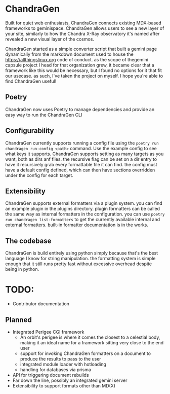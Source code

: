 # ChandraGen
Built for quiet web enthusiasts, ChandraGen connects existing MDX-based frameworks to geminispace.
ChandraGen allows users to see a new layer of your site, similarly to how the Chandra X-Ray observatory it's named after revealed a new visual layer of the cosmos.

ChandraGen started as a simple converter script that built a gemini page dynamically from the markdown document used to house the https://allthingslinux.org code of conduct. as the scope of thegemini capsule project I head for that organization grew, it became clear that a framework like this would be necessary, but I found no options for it that fit our usecase. as such, I've taken the project on myself. I hope you're able to find ChandraGen useful!

## Poetry
ChandraGen now uses Poetry to manage dependencies and provide an easy way to run the ChandraGen CLI

## Configurability
ChandraGen currently supports running a config file using the `poetry run chandragen run-config <path>` command.
Use the example config to see what keys it supports. ChandraGen supports setting as many targets as you want, both as dirs anf files. the recursive flag can be set on a dir entry to have it recursively grab every formattable file it can find. the config must have a default config defined, which can then have sections overridden under the config for each target.

## Extensibility
ChandraGen supports external formatters via a plugin system. you can find an example plugin in the plugins directory. plugin formatters can be called the same way as internal formatters in the configuration. you can use `poetry run chandragen list-formatters` to get the currently available internal and external formatters. built-in formatter documentation is in the works.

## The codebase
ChandraGen is build entirely using python simply because that's the best language I know for string manipulation. the formatting system is simple enough that it still runs pretty fast without excessive overhead despite being in python. 

# TODO:
- Contributor documentation

## Planned
- Integrated Perigee CGI framework
  - An orbit's perigee is where it comes the closest to a celestial body, making it an ideal name for a framework sitting very close to the end user
  - support for invoking ChandraGen formatters on a document to produce the results to pass to the user
  - integrated module loader with hotloading
  - handling for databases via prisma
- API for triggering document rebuilds
- Far down the line, possibly an integrated gemini server
- Extensibility to support formats other than MD(X)